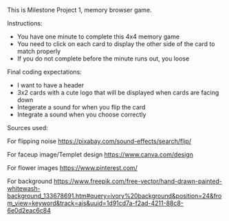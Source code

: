 
This is Milestone Project 1, memory browser game.

Instructions:
- You have one minute to complete this 4x4 memory game
- You need to click on each card to display the other side of the card to match properly
- If you do not complete before the minute runs out, you loose


Final coding expectations:
- I want to have a header
- 3x2 cards with a cute logo that will be displayed when cards are facing down
- Integerate a sound for when you flip the card
- Integrate a sound when you choose correctly 

Sources used:

For flipping noise
https://pixabay.com/sound-effects/search/flip/

For faceup image/Templet design
https://www.canva.com/design

For flower images
https://www.pinterest.com/


For background
https://www.freepik.com/free-vector/hand-drawn-painted-whitewash-background_133678691.htm#query=ivory%20background&position=24&from_view=keyword&track=ais&uuid=1d91cd7a-f2ad-4211-88c8-6e0d2eac6c84


